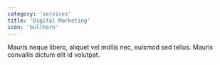 ```yaml
---
category: 'services'
title: 'Digital Marketing'
icon: 'bullhorn'
---
```


Mauris neque libero, aliquet vel mollis nec, euismod sed tellus. Mauris convallis dictum elit id volutpat.
